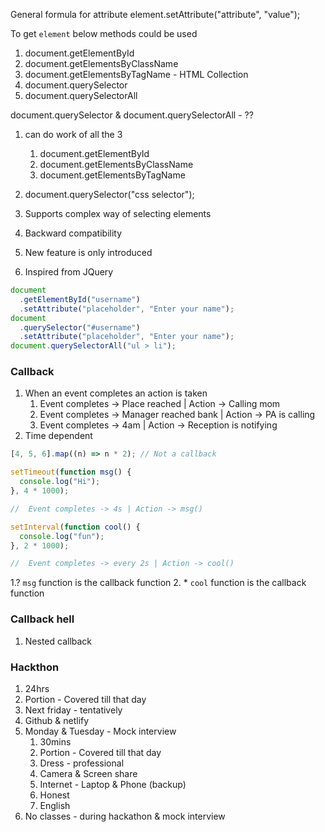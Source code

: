 General formula for attribute
element.setAttribute("attribute", "value");

To get `element` below methods could be used

1.  document.getElementById
2.  document.getElementsByClassName
3.  document.getElementsByTagName - HTML Collection
4.  document.querySelector
5.  document.querySelectorAll

document.querySelector & document.querySelectorAll - ??

1.  can do work of all the 3

    1. document.getElementById
    2. document.getElementsByClassName
    3. document.getElementsByTagName

2.  document.querySelector("css selector");
3.  Supports complex way of selecting elements
4.  Backward compatibility
5.  New feature is only introduced
6.  Inspired from JQuery

```js
document
  .getElementById("username")
  .setAttribute("placeholder", "Enter your name");
document
  .querySelector("#username")
  .setAttribute("placeholder", "Enter your name");
document.querySelectorAll("ul > li");
```

### Callback

1. When an event completes an action is taken
   1. Event completes -> Place reached | Action -> Calling mom
   2. Event completes -> Manager reached bank | Action -> PA is calling
   3. Event completes -> 4am | Action -> Reception is notifying
2. Time dependent

```js
[4, 5, 6].map((n) => n * 2); // Not a callback

setTimeout(function msg() {
  console.log("Hi");
}, 4 * 1000);

//  Event completes -> 4s | Action -> msg()

setInterval(function cool() {
  console.log("fun");
}, 2 * 1000);

//  Event completes -> every 2s | Action -> cool()
```

1.? `msg` function is the callback function 2. \* `cool` function is the callback function

### Callback hell

1. Nested callback

### Hackthon

1. 24hrs
2. Portion - Covered till that day
3. Next friday - tentatively
4. Github & netlify
5. Monday & Tuesday - Mock interview
   1. 30mins
   2. Portion - Covered till that day
   3. Dress - professional
   4. Camera & Screen share
   5. Internet - Laptop & Phone (backup)
   6. Honest
   7. English
6. No classes - during hackathon & mock interview
